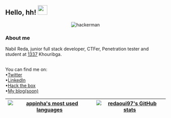 <!-- header -->
## Hello, hh! <img src="https://raw.githubusercontent.com/MartinHeinz/MartinHeinz/master/wave.gif" width="30px">
<p align="center">
  <img src="https://i.makeagif.com/media/4-12-2017/wOJFFS.gif" alt="hackerman">
</p>

<!-- Description -->
<h3>About me </h3>
Nabil Reda, junior full stack developer, CTFer, Penetration tester and student at <a href="https://1337.ma/en/" target="_blank" >1337</a></li>  Khouribga. <br>
<br>

<!-- links -->
You can find me on:<br>
•<a href="https://twitter.com/redaoui97" target="_blank">Twitter</a>  <br>
•<a href="https://www.linkedin.com/in/reda-nabil-a001a1159/" target="_blank">LinkedIn</a></li> <br>
•<a href="https://app.hackthebox.com/users/994727" target="_blank">Hack the box</a></li> <br>
•<a href="https://redaoui.hashnode.dev/" target="_blank">My blog(soon)</a></li> <br>

<!-- Links  -->
[1]: https://twitter.com/redaoui97
[2]: https://www.linkedin.com/in/reda-nabil-a001a1159/

<!-- 42 stats-->
<!-- will add later maybe, Idk
<p align="center">
  <a href="https://github.com/oakoudad/badge42">
    <img src="https://badge.mediaplus.ma/binary/rnabil" alt="rnabil's 42 stats">
  </a>
</p>
-->
 
<!-- github stats -->
| <a href="https://github.com/appinha?tab=repositories"><img src="https://github-readme-stats.vercel.app/api/top-langs/?username=appinha&layout=compact&hide_border=false&count_private=true&theme=dark" alt="appinha's most used languages"></a> | <a href="https://github.com/redaoui97?tab=repositories"><img src="https://github-readme-stats.vercel.app/api?username=redaoui97&count_private=true&show_icons=true&hide=issues&hide_border=false&theme=dark" alt="redaoui97's GitHub stats"></a> |
|:---:|:---:|
